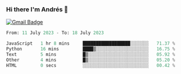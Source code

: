 ### Hi there I'm Andrés :lemon:

[![Gmail Badge](https://img.shields.io/badge/-gmail-c14438?style=flat-square&logo=Gmail&logoColor=white&link=mailto:houshuai0816@gmail.com)](mailto:ahduvvuri@gmail.com)

<!--START_SECTION:waka-->

```python
From: 11 July 2023 - To: 18 July 2023

JavaScript   1 hr 8 mins     ██████████████████░░░░░░░   71.37 %
Python       16 mins         ████▒░░░░░░░░░░░░░░░░░░░░   16.75 %
Text         5 mins          █▒░░░░░░░░░░░░░░░░░░░░░░░   05.92 %
Other        4 mins          █▒░░░░░░░░░░░░░░░░░░░░░░░   05.20 %
HTML         0 secs          ░░░░░░░░░░░░░░░░░░░░░░░░░   00.42 %
```

<!--END_SECTION:waka-->
